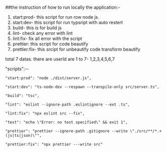 
##the instruction of how to run locally the application:-
  1.  start:prod-    this script for run row node js.
  2.  start:dev-     this script for run typsript with auto restert
  3.  build-         this is for build js
  4.  lint-          check any error with lint
  5.  lint:fix-      fix all error with the script
  6.  prettier:      this script for code beautify
  7.  prettier:fix-  this srcipt for unbeautify code transform beautify 


total 7 datas. there are userId are 1 to 7- 1,2,3,4,5,6,7


 "scripts":-- 

    "start:prod": "node ./dist/server.js", 
    
    "start:dev": "ts-node-dev --respawn --transpile-only src/server.ts",
    
    "build": "tsc",
    
    "lint": "eslint --ignore-path .eslintignore --ext .ts",
    
    "lint:fix": "npx eslint src --fix",
    
    "test": "echo \"Error: no test specified\" && exit 1",
    
    "prettier": "prettier --ignore-path .gitignore --write \"./src/**/*.+(js|ts|json)\"",
    
    "prettier:fix": "npx prettier ---write src"
